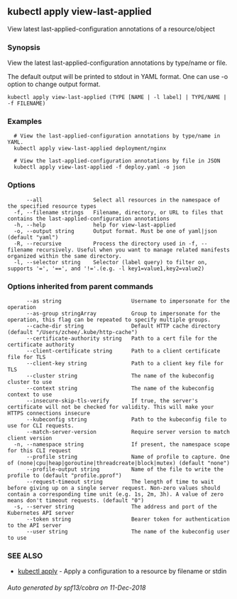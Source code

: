 ## kubectl apply view-last-applied

View latest last-applied-configuration annotations of a resource/object

### Synopsis

View the latest last-applied-configuration annotations by type/name or file. 

The default output will be printed to stdout in YAML format. One can use -o option to change output format.

```
kubectl apply view-last-applied (TYPE [NAME | -l label] | TYPE/NAME | -f FILENAME)
```

### Examples

```
  # View the last-applied-configuration annotations by type/name in YAML.
  kubectl apply view-last-applied deployment/nginx
  
  # View the last-applied-configuration annotations by file in JSON
  kubectl apply view-last-applied -f deploy.yaml -o json
```

### Options

```
      --all                Select all resources in the namespace of the specified resource types
  -f, --filename strings   Filename, directory, or URL to files that contains the last-applied-configuration annotations
  -h, --help               help for view-last-applied
  -o, --output string      Output format. Must be one of yaml|json (default "yaml")
  -R, --recursive          Process the directory used in -f, --filename recursively. Useful when you want to manage related manifests organized within the same directory.
  -l, --selector string    Selector (label query) to filter on, supports '=', '==', and '!='.(e.g. -l key1=value1,key2=value2)
```

### Options inherited from parent commands

```
      --as string                      Username to impersonate for the operation
      --as-group stringArray           Group to impersonate for the operation, this flag can be repeated to specify multiple groups.
      --cache-dir string               Default HTTP cache directory (default "/Users/zchee/.kube/http-cache")
      --certificate-authority string   Path to a cert file for the certificate authority
      --client-certificate string      Path to a client certificate file for TLS
      --client-key string              Path to a client key file for TLS
      --cluster string                 The name of the kubeconfig cluster to use
      --context string                 The name of the kubeconfig context to use
      --insecure-skip-tls-verify       If true, the server's certificate will not be checked for validity. This will make your HTTPS connections insecure
      --kubeconfig string              Path to the kubeconfig file to use for CLI requests.
      --match-server-version           Require server version to match client version
  -n, --namespace string               If present, the namespace scope for this CLI request
      --profile string                 Name of profile to capture. One of (none|cpu|heap|goroutine|threadcreate|block|mutex) (default "none")
      --profile-output string          Name of the file to write the profile to (default "profile.pprof")
      --request-timeout string         The length of time to wait before giving up on a single server request. Non-zero values should contain a corresponding time unit (e.g. 1s, 2m, 3h). A value of zero means don't timeout requests. (default "0")
  -s, --server string                  The address and port of the Kubernetes API server
      --token string                   Bearer token for authentication to the API server
      --user string                    The name of the kubeconfig user to use
```

### SEE ALSO

* [kubectl apply](kubectl_apply.md)	 - Apply a configuration to a resource by filename or stdin

###### Auto generated by spf13/cobra on 11-Dec-2018
